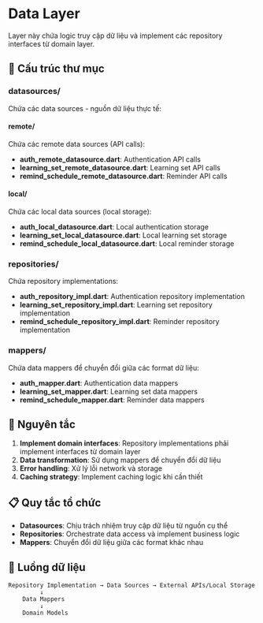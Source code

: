 # Data Layer

Layer này chứa logic truy cập dữ liệu và implement các repository interfaces từ domain layer.

## 📁 Cấu trúc thư mục

### datasources/
Chứa các data sources - nguồn dữ liệu thực tế:

#### remote/
Chứa các remote data sources (API calls):
- **auth_remote_datasource.dart**: Authentication API calls
- **learning_set_remote_datasource.dart**: Learning set API calls
- **remind_schedule_remote_datasource.dart**: Reminder API calls

#### local/
Chứa các local data sources (local storage):
- **auth_local_datasource.dart**: Local authentication storage
- **learning_set_local_datasource.dart**: Local learning set storage
- **remind_schedule_local_datasource.dart**: Local reminder storage

### repositories/
Chứa repository implementations:
- **auth_repository_impl.dart**: Authentication repository implementation
- **learning_set_repository_impl.dart**: Learning set repository implementation
- **remind_schedule_repository_impl.dart**: Reminder repository implementation

### mappers/
Chứa data mappers để chuyển đổi giữa các format dữ liệu:
- **auth_mapper.dart**: Authentication data mappers
- **learning_set_mapper.dart**: Learning set data mappers
- **remind_schedule_mapper.dart**: Reminder data mappers

## 🔧 Nguyên tắc

1. **Implement domain interfaces**: Repository implementations phải implement interfaces từ domain layer
2. **Data transformation**: Sử dụng mappers để chuyển đổi dữ liệu
3. **Error handling**: Xử lý lỗi network và storage
4. **Caching strategy**: Implement caching logic khi cần thiết

## 📋 Quy tắc tổ chức

- **Datasources**: Chịu trách nhiệm truy cập dữ liệu từ nguồn cụ thể
- **Repositories**: Orchestrate data access và implement business logic
- **Mappers**: Chuyển đổi dữ liệu giữa các format khác nhau

## 🔄 Luồng dữ liệu

```
Repository Implementation → Data Sources → External APIs/Local Storage
         ↓
    Data Mappers
         ↓
    Domain Models
```
